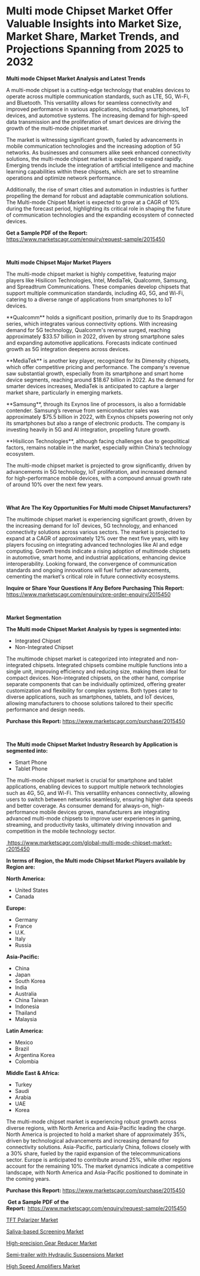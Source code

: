 <p><h1>Multi mode Chipset Market Offer Valuable Insights into Market Size, Market Share, Market Trends, and Projections Spanning from 2025 to 2032</h1></p><p><strong>Multi mode Chipset Market Analysis and Latest Trends</strong></p>
<p><p>A multi-mode chipset is a cutting-edge technology that enables devices to operate across multiple communication standards, such as LTE, 5G, Wi-Fi, and Bluetooth. This versatility allows for seamless connectivity and improved performance in various applications, including smartphones, IoT devices, and automotive systems. The increasing demand for high-speed data transmission and the proliferation of smart devices are driving the growth of the multi-mode chipset market.</p><p>The market is witnessing significant growth, fueled by advancements in mobile communication technologies and the increasing adoption of 5G networks. As businesses and consumers alike seek enhanced connectivity solutions, the multi-mode chipset market is expected to expand rapidly. Emerging trends include the integration of artificial intelligence and machine learning capabilities within these chipsets, which are set to streamline operations and optimize network performance. </p><p>Additionally, the rise of smart cities and automation in industries is further propelling the demand for robust and adaptable communication solutions. The Multi-mode Chipset Market is expected to grow at a CAGR of 10% during the forecast period, highlighting its critical role in shaping the future of communication technologies and the expanding ecosystem of connected devices.</p></p>
<p><strong>Get a Sample PDF of the Report:&nbsp;</strong> <a href="https://www.marketscagr.com/enquiry/request-sample/2015450?utm_campaign=2517&utm_medium=2&utm_source=Github&utm_content=ia&utm_term=06042025&utm_id=multi-mode-chipset">https://www.marketscagr.com/enquiry/request-sample/2015450</a></p>
<p>&nbsp;</p>
<p><strong>Multi mode Chipset Major Market Players</strong></p>
<p><p>The multi-mode chipset market is highly competitive, featuring major players like Hisilicon Technologies, Intel, MediaTek, Qualcomm, Samsung, and Spreadtrum Communications. These companies develop chipsets that support multiple communication standards, including 4G, 5G, and Wi-Fi, catering to a diverse range of applications from smartphones to IoT devices.</p><p>**Qualcomm** holds a significant position, primarily due to its Snapdragon series, which integrates various connectivity options. With increasing demand for 5G technology, Qualcomm's revenue surged, reaching approximately $33.57 billion in 2022, driven by strong smartphone sales and expanding automotive applications. Forecasts indicate continued growth as 5G integration deepens across devices.</p><p>**MediaTek** is another key player, recognized for its Dimensity chipsets, which offer competitive pricing and performance. The company's revenue saw substantial growth, especially from its smartphone and smart home device segments, reaching around $18.67 billion in 2022. As the demand for smarter devices increases, MediaTek is anticipated to capture a larger market share, particularly in emerging markets.</p><p>**Samsung**, through its Exynos line of processors, is also a formidable contender. Samsung’s revenue from semiconductor sales was approximately $75.5 billion in 2022, with Exynos chipsets powering not only its smartphones but also a range of electronic products. The company is investing heavily in 5G and AI integration, propelling future growth.</p><p>**Hisilicon Technologies**, although facing challenges due to geopolitical factors, remains notable in the market, especially within China’s technology ecosystem. </p><p>The multi-mode chipset market is projected to grow significantly, driven by advancements in 5G technology, IoT proliferation, and increased demand for high-performance mobile devices, with a compound annual growth rate of around 10% over the next few years.</p></p>
<p>&nbsp;</p>
<p><strong>What Are The Key Opportunities For Multi mode Chipset Manufacturers?</strong></p>
<p><p>The multimode chipset market is experiencing significant growth, driven by the increasing demand for IoT devices, 5G technology, and enhanced connectivity solutions across various sectors. The market is projected to expand at a CAGR of approximately 12% over the next five years, with key players focusing on integrating advanced technologies like AI and edge computing. Growth trends indicate a rising adoption of multimode chipsets in automotive, smart home, and industrial applications, enhancing device interoperability. Looking forward, the convergence of communication standards and ongoing innovations will fuel further advancements, cementing the market's critical role in future connectivity ecosystems.</p></p>
<p><strong>Inquire or Share Your Questions If Any Before Purchasing This Report:</strong> <a href="https://www.marketscagr.com/enquiry/pre-order-enquiry/2015450?utm_campaign=2517&utm_medium=2&utm_source=Github&utm_content=ia&utm_term=06042025&utm_id=multi-mode-chipset">https://www.marketscagr.com/enquiry/pre-order-enquiry/2015450</a></p>
<p>&nbsp;</p>
<p><strong>Market Segmentation</strong></p>
<p><strong>The Multi mode Chipset Market Analysis by types is segmented into:</strong></p>
<p><ul><li>Integrated Chipset</li><li>Non-Integrated Chipset</li></ul></p>
<p><p>The multimode chipset market is categorized into integrated and non-integrated chipsets. Integrated chipsets combine multiple functions into a single unit, improving efficiency and reducing size, making them ideal for compact devices. Non-integrated chipsets, on the other hand, comprise separate components that can be individually optimized, offering greater customization and flexibility for complex systems. Both types cater to diverse applications, such as smartphones, tablets, and IoT devices, allowing manufacturers to choose solutions tailored to their specific performance and design needs.</p></p>
<p><strong>Purchase this Report:&nbsp;</strong><a href="https://www.marketscagr.com/purchase/2015450?utm_campaign=2517&utm_medium=2&utm_source=Github&utm_content=ia&utm_term=06042025&utm_id=multi-mode-chipset">https://www.marketscagr.com/purchase/2015450</a></p>
<p>&nbsp;</p>
<p><strong>The Multi mode Chipset Market Industry Research by Application is segmented into:</strong></p>
<p><ul><li>Smart Phone</li><li>Tablet Phone</li></ul></p>
<p><p>The multi-mode chipset market is crucial for smartphone and tablet applications, enabling devices to support multiple network technologies such as 4G, 5G, and Wi-Fi. This versatility enhances connectivity, allowing users to switch between networks seamlessly, ensuring higher data speeds and better coverage. As consumer demand for always-on, high-performance mobile devices grows, manufacturers are integrating advanced multi-mode chipsets to improve user experiences in gaming, streaming, and productivity tasks, ultimately driving innovation and competition in the mobile technology sector.</p></p>
<p><a href="https://www.marketscagr.com/global-multi-mode-chipset-market-r2015450?utm_campaign=2517&utm_medium=2&utm_source=Github&utm_content=ia&utm_term=06042025&utm_id=multi-mode-chipset">&nbsp;https://www.marketscagr.com/global-multi-mode-chipset-market-r2015450</a></p>
<p><strong>In terms of Region, the Multi mode Chipset Market Players available by Region are:</strong></p>
<p>
    <p> <strong> North America: </strong>
        <ul>
            <li>United States</li>
            <li>Canada</li>
        </ul>
        </p> 
    <p> <strong> Europe: </strong>
        <ul>
            <li>Germany</li>
            <li>France</li>
            <li>U.K.</li>
            <li>Italy</li>
            <li>Russia</li>
        </ul>
        </p> 
    <p> <strong> Asia-Pacific: </strong>
        <ul>
            <li>China</li>
            <li>Japan</li>
            <li>South Korea</li>
            <li>India</li>
            <li>Australia</li>
            <li>China Taiwan</li>
            <li>Indonesia</li>
            <li>Thailand</li>
            <li>Malaysia</li>
        </ul>
        </p> 
    <p> <strong> Latin America: </strong>
        <ul>
            <li>Mexico</li>
            <li>Brazil</li>
            <li>Argentina Korea</li>
            <li>Colombia</li>
        </ul>
        </p> 
    <p> <strong> Middle East & Africa: </strong>
        <ul>
            <li>Turkey</li>
            <li>Saudi</li>
            <li>Arabia</li>
            <li>UAE</li>
            <li>Korea</li>
        </ul>
    </p>
    </p>
<p><p>The multi-mode chipset market is experiencing robust growth across diverse regions, with North America and Asia-Pacific leading the charge. North America is projected to hold a market share of approximately 35%, driven by technological advancements and increasing demand for connectivity solutions. Asia-Pacific, particularly China, follows closely with a 30% share, fueled by the rapid expansion of the telecommunications sector. Europe is anticipated to contribute around 25%, while other regions account for the remaining 10%. The market dynamics indicate a competitive landscape, with North America and Asia-Pacific positioned to dominate in the coming years.</p></p>
<p><strong>Purchase this Report: </strong><a href="https://www.marketscagr.com/purchase/2015450?utm_campaign=2517&utm_medium=2&utm_source=Github&utm_content=ia&utm_term=06042025&utm_id=multi-mode-chipset">https://www.marketscagr.com/purchase/2015450</a></p>
<p>&nbsp;<strong>Get a Sample PDF of the Report:&nbsp;&nbsp;</strong><a href="https://www.marketscagr.com/enquiry/request-sample/2015450?utm_campaign=2517&utm_medium=2&utm_source=Github&utm_content=ia&utm_term=06042025&utm_id=multi-mode-chipset">https://www.marketscagr.com/enquiry/request-sample/2015450</a></p>
<p><strong></strong></p>
<p><p><a href="https://github.com/ChiragRP21/Market-Research-Report-List-7/blob/main/tft-polarizer-market.md?utm_campaign=2517&utm_medium=2&utm_source=Github&utm_content=ia&utm_term=06042025&utm_id=multi-mode-chipset">TFT Polarizer Market</a></p><p><a href="https://www.linkedin.com/pulse/saliva-based-screening-market-size-expanding-cagr-83-period-uaw4e?utm_campaign=2517&utm_medium=2&utm_source=Github&utm_content=ia&utm_term=06042025&utm_id=multi-mode-chipset">Saliva-based Screening Market</a></p><p><a href="https://www.linkedin.com/pulse/global-high-precision-gear-reducer-market-trends-applications-og7ue?utm_campaign=2517&utm_medium=2&utm_source=Github&utm_content=ia&utm_term=06042025&utm_id=multi-mode-chipset">High-precision Gear Reducer Market</a></p><p><a href="https://www.linkedin.com/pulse/semi-trailer-hydraulic-suspensions-market-overview-expected-y7pie?utm_campaign=2517&utm_medium=2&utm_source=Github&utm_content=ia&utm_term=06042025&utm_id=multi-mode-chipset">Semi-trailer with Hydraulic Suspensions Market</a></p><p><a href="https://github.com/JakirUddin511/Market-Research-Report-List-2/blob/main/high-speed-amplifiers-market.md?utm_campaign=2517&utm_medium=2&utm_source=Github&utm_content=ia&utm_term=06042025&utm_id=multi-mode-chipset">High Speed Amplifiers Market</a></p></p>